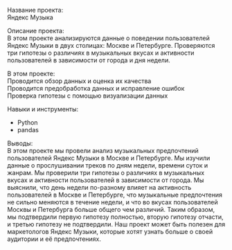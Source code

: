 Название проекта:<br>
Яндекс Музыка

Описание проекта:<br>
В этом проекте анализируются данные о поведении пользователей Яндекс Музыки в двух столицах: Москве и Петербурге. Проверяются три гипотезы о различиях в музыкальных вкусах и активности пользователей в зависимости от города и дня недели.

В этом проекте:<br>
Проводится обзор данных и оценка их качества<br>
Проводится предобработка данных и исправление ошибок<br>
Проверка гипотезы с помощью визуализации данных<br>

Навыки и инструменты:
- Python
- pandas

Выводы:<br>
В этом проекте мы провели анализ музыкальных предпочтений пользователей Яндекс Музыки в Москве и Петербурге. Мы изучили данные о прослушивании треков по дням недели, времени суток и жанрам. Мы проверили три гипотезы о различиях в музыкальных вкусах и активности пользователей в зависимости от города. Мы выяснили, что день недели по-разному влияет на активность пользователей в Москве и Петербурге, что музыкальные предпочтения не сильно меняются в течение недели, и что во вкусах пользователей Москвы и Петербурга больше общего чем различий. Таким образом, мы подтвердили первую гипотезу полностью, вторую гипотезу отчасти, и третью гипотезу не подтвердили. Наш проект может быть полезен для маркетологов Яндекс Музыки, которые хотят узнать больше о своей аудитории и её предпочтениях.
